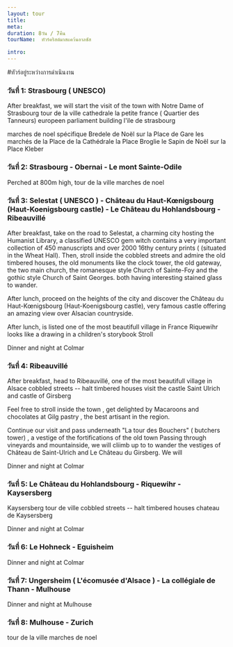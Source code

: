 ```yaml
---
layout: tour
title: 
meta: 
duration: 8วัน / 7คืน
tourName:  ทัวร์คริสต์มาสแคว้นอาลซัส

intro:
---
```


#ทัวร์อยู่ระหว่างการดำเนินงาน

### วันที่ 1: Strasbourg ( UNESCO)
After breakfast, we will start the visit of the town with Notre Dame of Strasbourg
tour de la ville
   cathedrale
   la petite france ( Quartier des Tanneurs)
   europeen parliament building
   l'ile de strasbourg

marches de noel
   spécifique Bredele de Noël sur la Place de Gare
   les marchés de la Place de la Cathédrale
   la Place Broglie
   le Sapin de Noël sur la Place Kleber

### วันที่ 2:   Strasbourg - Obernai - Le mont Sainte-Odile 

 Perched at 800m high, 
   tour de la ville
   marches de noel

### วันที่ 3: Selestat ( UNESCO ) - Château du Haut-Kœnigsbourg (Haut-Koenigsbourg castle) - Le Château du Hohlandsbourg - Ribeauvillé
After breakfast, take on the road to Selestat, a charming city hosting the Humanist Library, a classified UNESCO gem witch contains a very important collection of 450 manuscripts and over 2000 16thy century prints ( (situated in the Wheat Hall). Then,  stroll inside the cobbled streets and admire the old timbered houses, the old monuments like the clock tower, the old gateway, the two main church,  the romanesque style Church of Sainte-Foy and the gothic style Church of Saint Georges. both having interesting stained glass to wander. 

After lunch, proceed on the heights of the city and discover the  Château du Haut-Kœnigsbourg (Haut-Koenigsbourg castle), very famous castle offering an amazing view over Alsacian countryside.

After lunch, is listed one of the most beautifull village in France
Riquewihr looks like a drawing in a children's storybook
Stroll 

Dinner and night at Colmar

### วันที่ 4:  Ribeauvillé
After breakfast, head to Ribeauvillé, one of the most beautifull village in Alsace
cobbled streets -- halt timbered houses
visit the castle Saint Ulrich and castle of Girsberg

Feel free to stroll inside the town , get delighted by Macaroons and chocolates at Gilg pastry , the best artisant in the region.

Continue our visit and pass underneath "La tour des Bouchers" ( butchers tower)  , a vestige of the fortifications of the old town
Passing through vineyards and mountainside, we will cliimb up to to wander the vestiges of Château de Saint-Ulrich and Le Château du Girsberg. 
We will 

Dinner and night at Colmar

### วันที่ 5:  Le Château du Hohlandsbourg - Riquewihr - Kaysersberg

Kaysersberg
  tour de ville
  cobbled streets -- halt timbered houses
  chateau de Kaysersberg

  Dinner and night at Colmar

### วันที่ 6: Le Hohneck - Eguisheim

Dinner and night at Colmar

### วันที่ 7:  Ungersheim ( L'écomusée d'Alsace )  - La collégiale de Thann - Mulhouse

Dinner and night at Mulhouse

### วันที่ 8: Mulhouse - Zurich
tour de la ville
marches de noel


